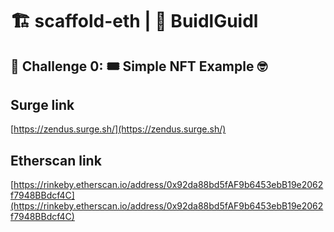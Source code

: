 # 🏗 scaffold-eth | 🏰 BuidlGuidl

## 🚩 Challenge 0: 🎟 Simple NFT Example 🤓

## Surge link 
[https://zendus.surge.sh/](https://zendus.surge.sh/)

## Etherscan link 
[https://rinkeby.etherscan.io/address/0x92da88bd5fAF9b6453ebB19e2062f7948BBdcf4C](https://rinkeby.etherscan.io/address/0x92da88bd5fAF9b6453ebB19e2062f7948BBdcf4C)
